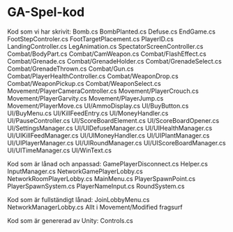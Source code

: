 # GA-Spel-kod
Kod som vi har skrivit:
Bomb.cs
BombPlanted.cs
Defuse.cs
EndGame.cs
FootStepControler.cs
FootTargetPlacement.cs
PlayerID.cs
LandingController.cs
LegAnimation.cs
SpectatorScreenController.cs
Combat/BodyPart.cs
Combat/CamWeapon.cs
Combat/FlashEffect.cs
Combat/Grenade.cs
Combat/GrenadeHolder.cs
Combat/GrenadeSelect.cs
Combat/GrenadeThrown.cs
Combat/Gun.cs
Combat/PlayerHealthController.cs
Combat/WeaponDrop.cs
Combat/WeaponPickup.cs
Combat/WeaponSelect.cs
Movement/PlayerCameraController.cs
Movement/PlayerCrouch.cs
Movement/PlayerGarvity.cs
Movement/PlayerJump.cs
Movement/PlayerMove.cs
UI/AmmoDisplay.cs
UI/BuyButton.cs
UI/BuyMenu.cs
UI/KillFeedEntry.cs
UI/MoneyHandler.cs
UI/PauseController.cs
UI/ScoreBoardElement.cs
UI/ScoreBoardOpener.cs
UI/SettingsManager.cs
UI/UIDefuseManager.cs
UI/UIHealthManager.cs
UI/UIKillFeedManager.cs
UI/UIMoneyHandler.cs
UI/UIPlantManager.cs
UI/UIPlayerManager.cs
UI/UIRoundManager.cs
UI/UIScoreBoardManager.cs
UI/UITimeManager.cs
UI/WinText.cs

Kod som är lånad och anpassad:
GamePlayerDisconnect.cs
Helper.cs
InputManager.cs
NetworkGamePlayerLobby.cs
NetworkRoomPlayerLobby.cs
MainMenu.cs
PlayerSpawnPoint.cs
PlayerSpawnSystem.cs
PlayerNameInput.cs
RoundSystem.cs

Kod som är fullständigt lånad:
JoinLobbyMenu.cs
NetworkManagerLobby.cs
Allt i Movement/Modified fragsurf

Kod som är genererad av Unity:
Controls.cs
